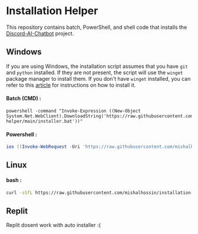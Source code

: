 # Installation Helper

This repository contains batch, PowerShell, and shell code that installs the [Discord-AI-Chatbot](https://github.com/mishalhossin/Discord-AI-Chatbot) project.

## Windows
If you are using Windows, the installation script assumes that you have `git` and `python` installed. If they are not present, the script will use the `winget` package manager to install them. If you don't have `winget` installed, you can refer to this [article](https://pureinfotech.com/install-winget-windows-11/) for instructions on how to install it.

#### Batch (CMD) :
```batch
powershell -command "Invoke-Expression ((New-Object System.Net.WebClient).DownloadString('https://raw.githubusercontent.com/mishalhossin/installation-helper/main/installer.bat'))"
```
#### Powershell :
```powershell
iex ((Invoke-WebRequest -Uri 'https://raw.githubusercontent.com/mishalhossin/installation-helper/main/installer.ps1').Content)
```
## Linux
#### bash :
```bash
curl -sSfL https://raw.githubusercontent.com/mishalhossin/installation-helper/main/installer.sh | bash
```
## Replit
Replit dosent work with auto installer :(
